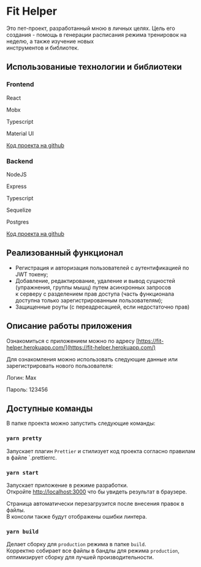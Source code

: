 # Fit Helper

Это пет-проект, разработанный мною в личных целях.
Цель его создания - помощь в генерации расписания режима тренировок на неделю, а также изучение новых  <br> 
инструментов и библиотек.

## Использованиые технологии и библиотеки

### Frontend

React 

Mobx 

Typescript

Material UI 

[Код проекта на github](https://github.com/WizardGoodwin/fit-helper)

### Backend

NodeJS

Express

Typescript

Sequelize

Postgres

[Код проекта на github](https://github.com/WizardGoodwin/fit-helper-backend)

## Реализованный функционал 

- Регистрация и авторизация пользователей с аутентификацией по JWT токену;
- Добавление, редактирование, удаление и вывод сущностей (упражнения, группы мышц) путем асинхронных запросов <br>
к серверу с разделением прав доступа (часть функционала доступна только зарегистрированным пользователям);
- Защищенные роуты (с переадресацией, если недостаточно прав)


## Описание работы приложения
Ознакомиться с приложением можно по адресу [https://fit-helper.herokuapp.com/](https://fit-helper.herokuapp.com/)

Для ознакомления можно использовать следующие данные или зарегистрировать нового пользователя:

Логин: Max

Пароль: 123456

## Доступные команды

В папке проекта можно запустить следующие команды:

### `yarn pretty`

Запускает плагин `Prettier` и стилизует код проекта согласно правилам в файле `.prettierrc.

### `yarn start`

Запускает приложение в режиме разработки.<br>
Откройте [http://localhost:3000](http://localhost:3000) что бы увидеть результат в браузере.

Страница автоматически перезагрузится после внесения правок в файлы.<br>
В консоли также будут отображены ошибки линтера.

### `yarn build`

Делает сборку для `production` режима в папке `build`.<br>
Корректно собирает все файлы в бандлы для режима `production`, оптимизирует сборку для лучшей производительности.
